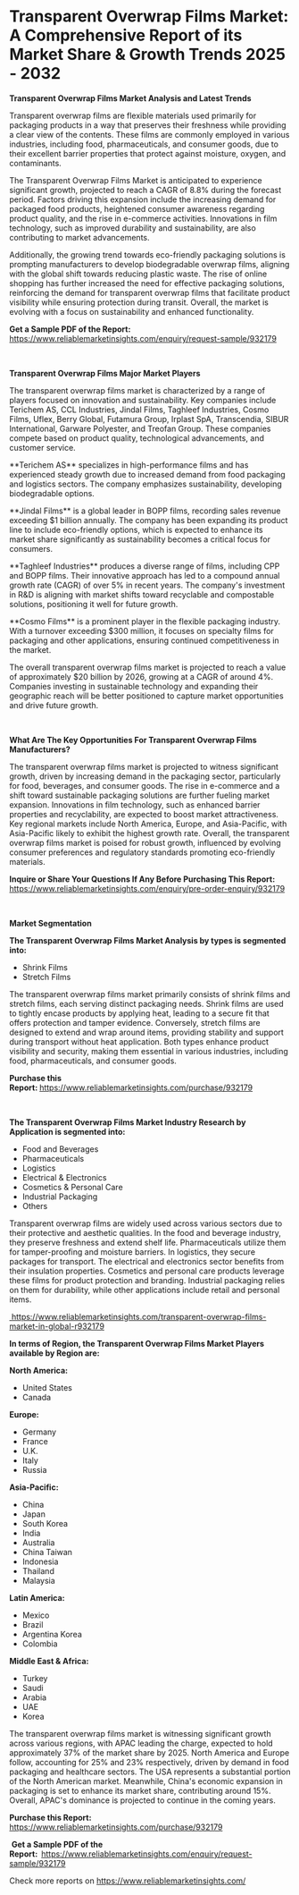 <p><h1>Transparent Overwrap Films Market: A Comprehensive Report of its Market Share & Growth Trends 2025 - 2032</h1></p><p><strong>Transparent Overwrap Films Market Analysis and Latest Trends</strong></p>
<p><p>Transparent overwrap films are flexible materials used primarily for packaging products in a way that preserves their freshness while providing a clear view of the contents. These films are commonly employed in various industries, including food, pharmaceuticals, and consumer goods, due to their excellent barrier properties that protect against moisture, oxygen, and contaminants.</p><p>The Transparent Overwrap Films Market is anticipated to experience significant growth, projected to reach a CAGR of 8.8% during the forecast period. Factors driving this expansion include the increasing demand for packaged food products, heightened consumer awareness regarding product quality, and the rise in e-commerce activities. Innovations in film technology, such as improved durability and sustainability, are also contributing to market advancements.</p><p>Additionally, the growing trend towards eco-friendly packaging solutions is prompting manufacturers to develop biodegradable overwrap films, aligning with the global shift towards reducing plastic waste. The rise of online shopping has further increased the need for effective packaging solutions, reinforcing the demand for transparent overwrap films that facilitate product visibility while ensuring protection during transit. Overall, the market is evolving with a focus on sustainability and enhanced functionality.</p></p>
<p><strong>Get a Sample PDF of the Report:&nbsp;</strong> <a href="https://www.reliablemarketinsights.com/enquiry/request-sample/932179?utm_campaign=2002&utm_medium=2&utm_source=Github&utm_content=ia&utm_term=21032025&utm_id=transparent-overwrap-films">https://www.reliablemarketinsights.com/enquiry/request-sample/932179</a></p>
<p>&nbsp;</p>
<p><strong>Transparent Overwrap Films Major Market Players</strong></p>
<p><p>The transparent overwrap films market is characterized by a range of players focused on innovation and sustainability. Key companies include Terichem AS, CCL Industries, Jindal Films, Taghleef Industries, Cosmo Films, Uflex, Berry Global, Futamura Group, Irplast SpA, Transcendia, SIBUR International, Garware Polyester, and Treofan Group. These companies compete based on product quality, technological advancements, and customer service.</p><p>**Terichem AS** specializes in high-performance films and has experienced steady growth due to increased demand from food packaging and logistics sectors. The company emphasizes sustainability, developing biodegradable options.</p><p>**Jindal Films** is a global leader in BOPP films, recording sales revenue exceeding $1 billion annually. The company has been expanding its product line to include eco-friendly options, which is expected to enhance its market share significantly as sustainability becomes a critical focus for consumers.</p><p>**Taghleef Industries** produces a diverse range of films, including CPP and BOPP films. Their innovative approach has led to a compound annual growth rate (CAGR) of over 5% in recent years. The company's investment in R&D is aligning with market shifts toward recyclable and compostable solutions, positioning it well for future growth.</p><p>**Cosmo Films** is a prominent player in the flexible packaging industry. With a turnover exceeding $300 million, it focuses on specialty films for packaging and other applications, ensuring continued competitiveness in the market.</p><p>The overall transparent overwrap films market is projected to reach a value of approximately $20 billion by 2026, growing at a CAGR of around 4%. Companies investing in sustainable technology and expanding their geographic reach will be better positioned to capture market opportunities and drive future growth.</p></p>
<p>&nbsp;</p>
<p><strong>What Are The Key Opportunities For Transparent Overwrap Films Manufacturers?</strong></p>
<p><p>The transparent overwrap films market is projected to witness significant growth, driven by increasing demand in the packaging sector, particularly for food, beverages, and consumer goods. The rise in e-commerce and a shift toward sustainable packaging solutions are further fueling market expansion. Innovations in film technology, such as enhanced barrier properties and recyclability, are expected to boost market attractiveness. Key regional markets include North America, Europe, and Asia-Pacific, with Asia-Pacific likely to exhibit the highest growth rate. Overall, the transparent overwrap films market is poised for robust growth, influenced by evolving consumer preferences and regulatory standards promoting eco-friendly materials.</p></p>
<p><strong>Inquire or Share Your Questions If Any Before Purchasing This Report:</strong> <a href="https://www.reliablemarketinsights.com/enquiry/pre-order-enquiry/932179?utm_campaign=2002&utm_medium=2&utm_source=Github&utm_content=ia&utm_term=21032025&utm_id=transparent-overwrap-films">https://www.reliablemarketinsights.com/enquiry/pre-order-enquiry/932179</a></p>
<p>&nbsp;</p>
<p><strong>Market Segmentation</strong></p>
<p><strong>The Transparent Overwrap Films Market Analysis by types is segmented into:</strong></p>
<p><ul><li>Shrink Films</li><li>Stretch Films</li></ul></p>
<p><p>The transparent overwrap films market primarily consists of shrink films and stretch films, each serving distinct packaging needs. Shrink films are used to tightly encase products by applying heat, leading to a secure fit that offers protection and tamper evidence. Conversely, stretch films are designed to extend and wrap around items, providing stability and support during transport without heat application. Both types enhance product visibility and security, making them essential in various industries, including food, pharmaceuticals, and consumer goods.</p></p>
<p><strong>Purchase this Report:&nbsp;</strong><a href="https://www.reliablemarketinsights.com/purchase/932179?utm_campaign=2002&utm_medium=2&utm_source=Github&utm_content=ia&utm_term=21032025&utm_id=transparent-overwrap-films">https://www.reliablemarketinsights.com/purchase/932179</a></p>
<p>&nbsp;</p>
<p><strong>The Transparent Overwrap Films Market Industry Research by Application is segmented into:</strong></p>
<p><ul><li>Food and Beverages</li><li>Pharmaceuticals</li><li>Logistics</li><li>Electrical & Electronics</li><li>Cosmetics & Personal Care</li><li>Industrial Packaging</li><li>Others</li></ul></p>
<p><p>Transparent overwrap films are widely used across various sectors due to their protective and aesthetic qualities. In the food and beverage industry, they preserve freshness and extend shelf life. Pharmaceuticals utilize them for tamper-proofing and moisture barriers. In logistics, they secure packages for transport. The electrical and electronics sector benefits from their insulation properties. Cosmetics and personal care products leverage these films for product protection and branding. Industrial packaging relies on them for durability, while other applications include retail and personal items.</p></p>
<p><a href="https://www.reliablemarketinsights.com/transparent-overwrap-films-market-in-global-r932179?utm_campaign=2002&utm_medium=2&utm_source=Github&utm_content=ia&utm_term=21032025&utm_id=transparent-overwrap-films">&nbsp;https://www.reliablemarketinsights.com/transparent-overwrap-films-market-in-global-r932179</a></p>
<p><strong>In terms of Region, the Transparent Overwrap Films Market Players available by Region are:</strong></p>
<p>
    <p> <strong> North America: </strong>
        <ul>
            <li>United States</li>
            <li>Canada</li>
        </ul>
        </p> 
    <p> <strong> Europe: </strong>
        <ul>
            <li>Germany</li>
            <li>France</li>
            <li>U.K.</li>
            <li>Italy</li>
            <li>Russia</li>
        </ul>
        </p> 
    <p> <strong> Asia-Pacific: </strong>
        <ul>
            <li>China</li>
            <li>Japan</li>
            <li>South Korea</li>
            <li>India</li>
            <li>Australia</li>
            <li>China Taiwan</li>
            <li>Indonesia</li>
            <li>Thailand</li>
            <li>Malaysia</li>
        </ul>
        </p> 
    <p> <strong> Latin America: </strong>
        <ul>
            <li>Mexico</li>
            <li>Brazil</li>
            <li>Argentina Korea</li>
            <li>Colombia</li>
        </ul>
        </p> 
    <p> <strong> Middle East & Africa: </strong>
        <ul>
            <li>Turkey</li>
            <li>Saudi</li>
            <li>Arabia</li>
            <li>UAE</li>
            <li>Korea</li>
        </ul>
    </p>
    </p>
<p><p>The transparent overwrap films market is witnessing significant growth across various regions, with APAC leading the charge, expected to hold approximately 37% of the market share by 2025. North America and Europe follow, accounting for 25% and 23% respectively, driven by demand in food packaging and healthcare sectors. The USA represents a substantial portion of the North American market. Meanwhile, China's economic expansion in packaging is set to enhance its market share, contributing around 15%. Overall, APAC's dominance is projected to continue in the coming years.</p></p>
<p><strong>Purchase this Report: </strong><a href="https://www.reliablemarketinsights.com/purchase/932179?utm_campaign=2002&utm_medium=2&utm_source=Github&utm_content=ia&utm_term=21032025&utm_id=transparent-overwrap-films">https://www.reliablemarketinsights.com/purchase/932179</a></p>
<p>&nbsp;<strong>Get a Sample PDF of the Report:&nbsp;&nbsp;</strong><a href="https://www.reliablemarketinsights.com/enquiry/request-sample/932179?utm_campaign=2002&utm_medium=2&utm_source=Github&utm_content=ia&utm_term=21032025&utm_id=transparent-overwrap-films">https://www.reliablemarketinsights.com/enquiry/request-sample/932179</a></p>
<p><strong></strong></p>
<p>Check more reports on <a href="https://www.reliablemarketinsights.com/?utm_campaign=2002&utm_medium=2&utm_source=Github&utm_content=ia&utm_term=21032025&utm_id=transparent-overwrap-films">https://www.reliablemarketinsights.com/</a></p>